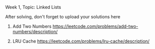 Week 1, Topic: Linked Lists

After solving, don't forget to upload your solutions here

1. Add Two Numbers https://leetcode.com/problems/add-two-numbers/description/

2. LRU Cache https://leetcode.com/problems/lru-cache/description/
